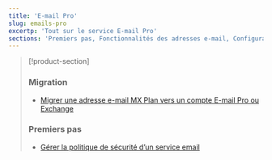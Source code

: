 ```yaml
---
title: 'E-mail Pro'
slug: emails-pro
excertp: 'Tout sur le service E-mail Pro'
sections: 'Premiers pas, Fonctionnalités des adresses e-mail, Configuration sur smartphone, Configuration sur ordinateur, Configuration sur une interface en ligne'
---
```


> [!product-section]
>
> ### Migration
>
> - [Migrer une adresse e-mail MX Plan vers un compte E-mail Pro ou Exchange](https://docs.ovh.com/fr/microsoft-collaborative-solutions/migration-adresse-e-mail-mutualisee-vers-exchange/)
> 
> ### Premiers pas
> 
> - [Gérer la politique de sécurité d’un service email](https://docs.ovh.com/fr/microsoft-collaborative-solutions/gerer-politique-de-securite-mot-de-passe/)
